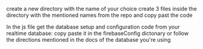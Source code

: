 create a new directory with the name of your choice
    create 3 files inside the directory with the mentioned names from the repo
    and copy past the code
    
In the js file get the database setup and configuration code from your realtime database:
    copy paste it in the firebaseConfig dictonary or follow the directions mentioned in the docs of the
    database you're using
